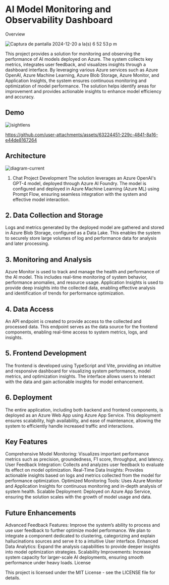 # AI Model Monitoring and Observability Dashboard
Overview

![Captura de pantalla 2024-12-20 a la(s) 6 52 53 p m](https://github.com/user-attachments/assets/52162a23-ac86-448b-9fdb-8a62536292c0)



This project provides a solution for monitoring and observing the performance of AI models deployed on Azure. The system collects key metrics, integrates user feedback, and visualizes insights through a dashboard interface. By leveraging various Azure services such as Azure OpenAI, Azure Machine Learning, Azure Blob Storage, Azure Monitor, and Application Insights, the system ensures continuous monitoring and optimization of model performance. The solution helps identify areas for improvement and provides actionable insights to enhance model efficiency and accuracy.

## Demo

![isightlens](https://github.com/user-attachments/assets/1e81f3e6-6442-47c6-ada1-03ce046a000a)


https://github.com/user-attachments/assets/63224451-229c-4841-8a16-e44de8167264

## Architecture

![diagram-current](https://github.com/user-attachments/assets/79f5a0f7-2291-4c96-a6fd-cc22c76f212a)

1. Chat Project Development
The solution leverages an Azure OpenAI's GPT-4 model, deployed through Azure AI Foundry. The model is configured and deployed in Azure Machine Learning (Azure ML) using Prompt Flow, ensuring seamless integration with the system and effective model interaction.


## 2. Data Collection and Storage
Logs and metrics generated by the deployed model are gathered and stored in Azure Blob Storage, configured as a Data Lake. This enables the system to securely store large volumes of log and performance data for analysis and later processing.

## 3. Monitoring and Analysis
Azure Monitor is used to track and manage the health and performance of the AI model. This includes real-time monitoring of system behavior, performance anomalies, and resource usage. Application Insights is used to provide deep insights into the collected data, enabling effective analysis and identification of trends for performance optimization.

## 4. Data Access
An API endpoint is created to provide access to the collected and processed data. This endpoint serves as the data source for the frontend components, enabling real-time access to system metrics, logs, and insights.

## 5. Frontend Development
The frontend is developed using TypeScript and Vite, providing an intuitive and responsive dashboard for visualizing system performance, model metrics, and optimization insights. The interface allows users to interact with the data and gain actionable insights for model enhancement.

## 6. Deployment
The entire application, including both backend and frontend components, is deployed as an Azure Web App using Azure App Service. This deployment ensures scalability, high availability, and ease of maintenance, allowing the system to efficiently handle increased traffic and interactions.

## Key Features
Comprehensive Model Monitoring: Visualizes important performance metrics such as precision, groundedness, F1 score, throughput, and latency.
User Feedback Integration: Collects and analyzes user feedback to evaluate its effect on model optimization.
Real-Time Data Insights: Provides actionable insights based on logs and metrics collected from the model for performance optimization.
Optimized Monitoring Tools: Uses Azure Monitor and Application Insights for continuous monitoring and in-depth analysis of system health.
Scalable Deployment: Deployed on Azure App Service, ensuring the solution scales with the growth of model usage and data.


## Future Enhancements
Advanced Feedback Features: Improve the system’s ability to process and use user feedback to further optimize model performance. We plan to integrate a component dedicated to clustering, categorizing and explain hallucinations sources and serve it to a intuitive User interface.
Enhanced Data Analytics: Expand the analysis capabilities to provide deeper insights into model optimization strategies.
Scalability Improvements: Increase system capacity for larger-scale AI deployments, ensuring smooth performance under heavy loads.
License

This project is licensed under the MIT License - see the LICENSE file for details.
